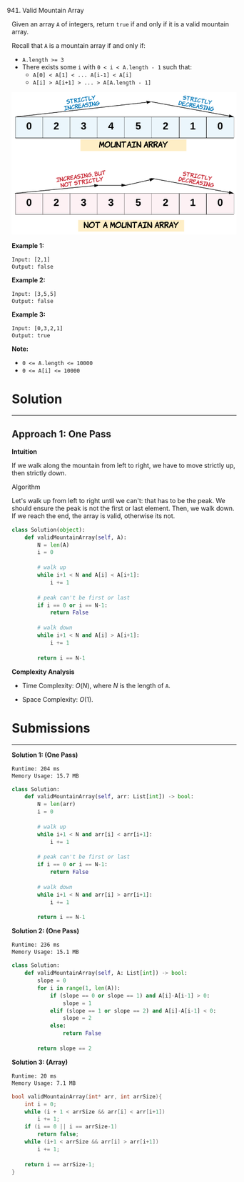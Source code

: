 941. Valid Mountain Array

Given an array `A` of integers, return `true` if and only if it is a valid mountain array.

Recall that `A` is a mountain array if and only if:

* `A.length >= 3`
* There exists some `i` with `0 < i < A.length - 1` such that:
    * `A[0] < A[1] < ... A[i-1] < A[i]`
    * `A[i] > A[i+1] > ... > A[A.length - 1]`

![941_hint_valid_mountain_array.png](img/941_hint_valid_mountain_array.png)
 

**Example 1:**
```
Input: [2,1]
Output: false
```

**Example 2:**
```
Input: [3,5,5]
Output: false
```

**Example 3:**
```
Input: [0,3,2,1]
Output: true
```

**Note:**

* `0 <= A.length <= 10000`
* `0 <= A[i] <= 10000`

# Solution
---
## Approach 1: One Pass
**Intuition**

If we walk along the mountain from left to right, we have to move strictly up, then strictly down.

Algorithm

Let's walk up from left to right until we can't: that has to be the peak. We should ensure the peak is not the first or last element. Then, we walk down. If we reach the end, the array is valid, otherwise its not.

```python
class Solution(object):
    def validMountainArray(self, A):
        N = len(A)
        i = 0

        # walk up
        while i+1 < N and A[i] < A[i+1]:
            i += 1

        # peak can't be first or last
        if i == 0 or i == N-1:
            return False

        # walk down
        while i+1 < N and A[i] > A[i+1]:
            i += 1

        return i == N-1
```

**Complexity Analysis**

* Time Complexity: $O(N)$, where $N$ is the length of `A`.

* Space Complexity: $O(1)$.

# Submissions
---
**Solution 1: (One Pass)**
```
Runtime: 204 ms
Memory Usage: 15.7 MB
```
```python
class Solution:
    def validMountainArray(self, arr: List[int]) -> bool:
        N = len(arr)
        i = 0

        # walk up
        while i+1 < N and arr[i] < arr[i+1]:
            i += 1

        # peak can't be first or last
        if i == 0 or i == N-1:
            return False

        # walk down
        while i+1 < N and arr[i] > arr[i+1]:
            i += 1

        return i == N-1
```

**Solution 2: (One Pass)**
```
Runtime: 236 ms
Memory Usage: 15.1 MB
```
```python
class Solution:
    def validMountainArray(self, A: List[int]) -> bool:
        slope = 0
        for i in range(1, len(A)):
            if (slope == 0 or slope == 1) and A[i]-A[i-1] > 0:
                slope = 1
            elif (slope == 1 or slope == 2) and A[i]-A[i-1] < 0:
                slope = 2
            else:
                return False
            
        return slope == 2
```

**Solution 3: (Array)**
```
Runtime: 20 ms
Memory Usage: 7.1 MB
```
```c
bool validMountainArray(int* arr, int arrSize){
    int i = 0;
    while (i + 1 < arrSize && arr[i] < arr[i+1])
        i += 1;
    if (i == 0 || i == arrSize-1)
        return false;
    while (i+1 < arrSize && arr[i] > arr[i+1])
        i += 1;
    
    return i == arrSize-1;
}
```
